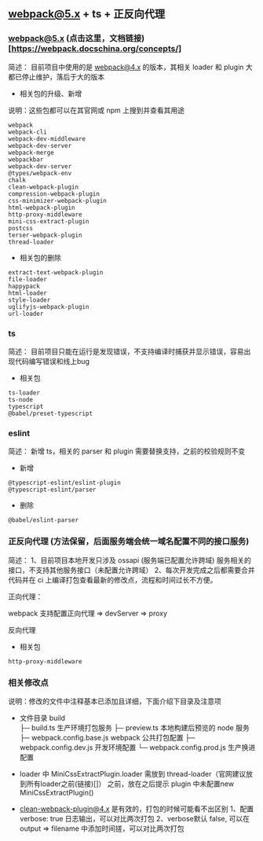## webpack@5.x + ts + 正反向代理

### webpack@5.x (点击这里，文档链接)[https://webpack.docschina.org/concepts/]

简述：
目前项目中使用的是 webpack@4.x 的版本，其相关 loader 和 plugin 大都已停止维护，落后于大的版本

- 相关包的升级、新增

说明：这些包都可以在其官网或 npm 上搜到并查看其用途

```升级、新增
webpack
webpack-cli
webpack-dev-middleware
webpack-dev-server
webpack-merge
webpackbar
webpack-dev-server
@types/webpack-env
chalk
clean-webpack-plugin
compression-webpack-plugin
css-minimizer-webpack-plugin
html-webpack-plugin
http-proxy-middleware
mini-css-extract-plugin
postcss
terser-webpack-plugin
thread-loader
```

- 相关包的删除
```
extract-text-webpack-plugin
file-loader
happypack
html-loader
style-loader
uglifyjs-webpack-plugin
url-loader
```

### ts

简述：
目前项目只能在运行是发现错误，不支持编译时捕获并显示错误，容易出现代码编写错误和线上bug

- 相关包
```
ts-loader
ts-node
typescript
@babel/preset-typescript
```

### eslint 

简述：
新增 ts，相关的 parser 和 plugin 需要替换支持，之前的校验规则不变

- 新增
```
@typescript-eslint/eslint-plugin
@typescript-eslint/parser
```

- 删除
```
@babel/eslint-parser
```

### 正反向代理 (方法保留，后面服务端会统一域名配置不同的接口服务)

简述：
1、目前项目本地开发只涉及 ossapi (服务端已配置允许跨域) 服务相关的接口，不支持其他服务接口（未配置允许跨域）
2、每次开发完成之后都需要合并代码并在 ci 上编译打包查看最新的修改点，流程和时间过长不方便。

正向代理：

webpack 支持配置正向代理 => devServer => proxy

反向代理

- 相关包
```
http-proxy-middleware
```

### 相关修改点

说明：修改的文件中注释基本已添加且详细，下面介绍下目录及注意项

- 文件目录
    build                      
    ├─ build.ts                生产环境打包服务
    ├─ preview.ts              本地构建后预览的 node 服务
    ├─ webpack.config.base.js  webpack 公共打包配置
    ├─ webpack.config.dev.js   开发环境配置
    └─ webpack.config.prod.js  生产换进配置

- loader 中 MiniCssExtractPlugin.loader 需放到 thread-loader（官网建议放到所有loader之前(链接)[]） 之前，放在之后提示 plugin 中未配置new MiniCssExtractPlugin()

- clean-webpack-plugin@4.x 是有效的，打包的时候可能看不出区别
1、配置 verbose: true 日志输出，可以对比两次打包
2、verbose默认 false, 可以在 output => filename 中添加时间搓，可以对比两次打包